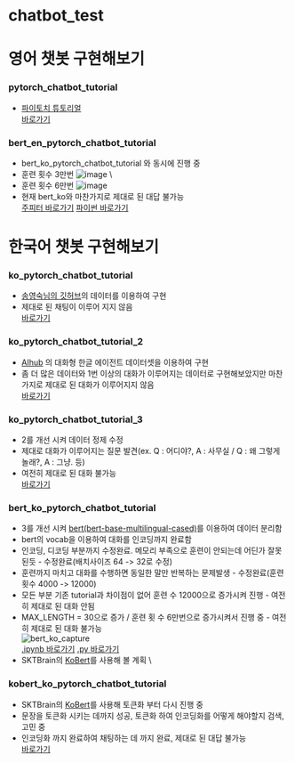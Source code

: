 # chatbot_test

# 영어 챗봇 구현해보기
### pytorch_chatbot_tutorial
- [파이토치 튜토리얼](https://tutorials.pytorch.kr/beginner/chatbot_tutorial.html) \
[바로가기](https://github.com/SeungJun9164/chatbot_test/blob/main/pytorch_chatbot_tutorial.ipynb)

### bert_en_pytorch_chatbot_tutorial
- bert_ko_pytorch_chatbot_tutorial 와 동시에 진행 중
- 훈련 횟수 3만번
![image](https://user-images.githubusercontent.com/60804222/106424197-1df66300-64a5-11eb-8db2-046f3b767011.png) \
- 훈련 횟수 6만번
![image](https://user-images.githubusercontent.com/60804222/106560907-27e29980-656b-11eb-9963-2ba0af18f4f8.png)
- 현재 bert_ko와 마찬가지로 제대로 된 대답 불가능 \
[주피터 바로가기](https://github.com/SeungJun9164/chatbot_test/blob/main/bert_en_pytorch_chatbot_tutorial.ipynb)
[파이썬 바로가기](https://github.com/SeungJun9164/chatbot_test/blob/main/bert_en_pytorch_chatbot_tutorial.py)

# 한국어 챗봇 구현해보기
### ko_pytorch_chatbot_tutorial 
- [송영숙님의 깃허브](https://github.com/songys/Chatbot_data)의 데이터를 이용하여 구현
- 제대로 된 채팅이 이루어 지지 않음 \
[바로가기](https://github.com/SeungJun9164/chatbot_test/blob/main/ko_pytorch_chatbot_tutorial.ipynb)

### ko_pytorch_chatbot_tutorial_2
- [AIhub](https://aihub.or.kr) 의 대화형 한글 에이전트 데이터셋을 이용하여 구현
- 좀 더 많은 데이터와 1번 이상의 대화가 이루어지는 데이터로 구현해보았지만 마찬가지로 제대로 된 대화가 이루어지지 않음 \
[바로가기](https://github.com/SeungJun9164/chatbot_test/blob/main/ko_pytorch_chatbot_tutorial_2.ipynb)

### ko_pytorch_chatbot_tutorial_3
- 2를 개선 시켜 데이터 정제 수정
- 제대로 대화가 이루어지는 질문 발견(ex. Q : 어디야?, A : 사무실 / Q : 왜 그렇게 놀래?, A : 그냥. 등)
- 여전히 제대로 된 대화 불가능 \
[바로가기](https://github.com/SeungJun9164/chatbot_test/blob/main/ko_pytorch_chatbot_tutorial_3.ipynb)

### bert_ko_pytorch_chatbot_tutorial
- 3를 개선 시켜 [bert(bert-base-multilingual-cased)](https://arxiv.org/abs/1810.04805)를 이용하여 데이터 분리함
- bert의 vocab을 이용하여 대화를 인코딩까지 완료함
- 인코딩, 디코딩 부분까지 수정완료. 메모리 부족으로 훈련이 안되는데 어딘가 잘못된듯 - 수정완료(배치사이즈 64 -> 32로 수정)
- 훈련까지 마치고 대화를 수행하면 동일한 말만 반복하는 문제발생 - 수정완료(훈련 횟수 4000 -> 12000)
- 모든 부분 기존 tutorial과 차이점이 없어 훈련 수 12000으로 증가시켜 진행 - 여전히 제대로 된 대화 안됨
- MAX_LENGTH = 30으로 증가 / 훈련 횟 수 6만번으로 증가시켜서 진행 중 - 여전히 제대로 된 대화 불가능 \
![bert_ko_capture](https://user-images.githubusercontent.com/60804222/106237136-7af1df00-6241-11eb-8aa2-7d2a7282e905.PNG) \
[.ipynb 바로가기](https://github.com/SeungJun9164/chatbot_test/blob/main/bert_ko_pytorch_chatbot_tutorial.ipynb)
[.py 바로가기](https://github.com/SeungJun9164/chatbot_test/blob/main/bert_ko_pytorch_chatbot_tutorial.py)
- SKTBrain의 [KoBert](https://github.com/SKTBrain/KoBERT)를 사용해 볼 계획 \

### kobert_ko_pytorch_chatbot_tutorial
- SKTBrain의 [KoBert](https://github.com/SKTBrain/KoBERT)를 사용해 토큰화 부터 다시 진행 중
- 문장을 토큰화 시키는 데까지 성공, 토큰화 하여 인코딩화를 어떻게 해야할지 검색, 고민 중
- 인코딩화 까지 완료하여 채팅하는 데 까지 완료, 제대로 된 대답 불가능 \
[바로가기](https://github.com/SeungJun9164/chatbot_test/blob/main/kobert_ko_pytorch_chatbot_tutorial.ipynb)

